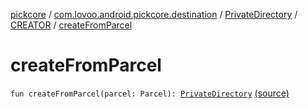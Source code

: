 [pickcore](../../../index.md) / [com.lovoo.android.pickcore.destination](../../index.md) / [PrivateDirectory](../index.md) / [CREATOR](index.md) / [createFromParcel](./create-from-parcel.md)

# createFromParcel

`fun createFromParcel(parcel: Parcel): `[`PrivateDirectory`](../index.md) [(source)](https://github.com/lovoo/android-pickpic/blob/master/pickcore/src/main/kotlin/com/lovoo/android/pickcore/destination/PrivateDirectory.kt#L47)